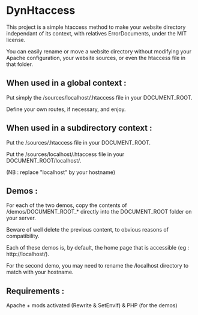DynHtaccess
===========


This project is a simple htaccess method to make your website directory independant of its context, with relatives ErrorDocuments, under the MIT license.

You can easily rename or move a website directory without modifying your Apache configuration, your website sources, or even the htaccess file in that folder.


When used in a global context :
-------------------------------

Put simply the /sources/localhost/.htaccess file in your DOCUMENT_ROOT.

Define your own routes, if necessary, and enjoy.


When used in a subdirectory context :
-------------------------------------

Put the /sources/.htaccess file in your DOCUMENT_ROOT.

Put the /sources/localhost/.htaccess file in your DOCUMENT_ROOT/localhost/.

(NB : replace "localhost" by your hostname)


Demos :
-------

For each of the two demos, copy the contents of /demos/DOCUMENT_ROOT_* directly into the DOCUMENT_ROOT folder on your server.

Beware of well delete the previous content, to obvious reasons of compatibility.

Each of these demos is, by default, the home page that is accessible (eg : http://localhost/).

For the second demo, you may need to rename the /localhost directory to match with your hostname.


Requirements :
--------------

Apache + mods activated (Rewrite & SetEnvIf) & PHP (for the demos)
